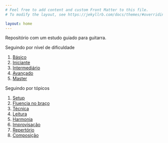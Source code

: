 ```yaml
---
# Feel free to add content and custom Front Matter to this file.
# To modify the layout, see https://jekyllrb.com/docs/themes/#overriding-theme-defaults

layout: home
---
```


Repositório com um estudo guiado para guitarra.

Seguindo por nível de dificuldade

1. [Básico](./basico/)
1. [Iniciante](./iniciante/)
1. [Intermediário](./intermediario/)
1. [Avançado](./avancado/)
1. [Master](./master/)

Seguindo por tópicos

1. [Setup](./setup/)
1. [Fluencia no braço](./fluencia/)
1. [Técnica](./tecnica/)
1. [Leitura](./leitura/)
1. [Harmonia](./harmonia/)
1. [Improvisação](./improvisacao/)
1. [Repertório](./repertorio/)
1. [Composição](./composicao/)